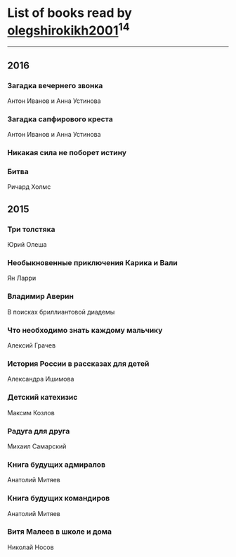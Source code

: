 # List of books read by [olegshirokikh2001](http://vk.com/id445474364)<sup>14</sup>
---

## 2016

### Загадка вечернего звонка
Антон Иванов и Анна Устинова


### Загадка сапфирового креста
Антон Иванов и Анна Устинова


### Никакая сила не поборет истину


### Битва
Ричард Холмс



## 2015

### Три толстяка
Юрий Олеша


### Необыкновенные приключения Карика и Вали
Ян Ларри


### Владимир Аверин
В поисках бриллиантовой диадемы


### Что необходимо знать каждому мальчику
Алексий Грачев


### История России в рассказах для детей
Александра Ишимова


### Детский катехизис
Максим Козлов


### Радуга для друга
Михаил Самарский


### Книга будущих адмиралов
Анатолий Митяев


### Книга будущих командиров
Анатолий Митяев


### Витя Малеев в школе и дома
Николай Носов



